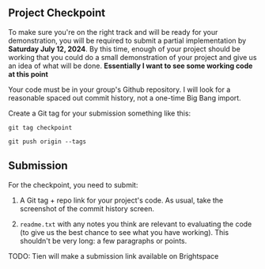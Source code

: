 ## Project Checkpoint

To make sure you're on the right track and will be ready for your demonstration, you will be required to submit a partial implementation by **Saturday July 12, 2024**. By this time, enough of your project should be working that you could do a small demonstration of your project and give us an idea of what will be done. **Essentially I want to see some working code at this point**

Your code must be in your group's Github repository. I will look for a reasonable spaced out commit history, not a one-time Big Bang import.

Create a Git tag for your submission something like this:

`git tag checkpoint`

`git push origin --tags`

## Submission

For the checkpoint, you need to submit:

1. A Git tag + repo link for your project's code. As usual, take the screenshot of the commit history screen.

2. `readme.txt` with any notes you think are relevant to evaluating the code (to give us the best chance to see what you have working). This shouldn't be very long: a few paragraphs or points.

TODO: Tien will make a submission link available on Brightspace
